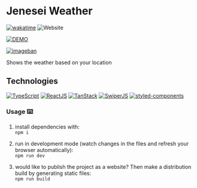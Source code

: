 #  Jenesei Weather

[![wakatime](https://wakatime.com/badge/github/CyrilStrone/jenesei-weather.svg)](https://wakatime.com/badge/github/CyrilStrone/jenesei-weather)
![Website](https://img.shields.io/website?url=https%3A%2F%2Fweather.jenesei.ru%2F)

[![DEMO](https://img.shields.io/badge/live%20demo-0073cf?style=for-the-badge&logoColor=white)](https://weather.jenesei.ru)

[![imageban](https://i2.imageban.ru/out/2024/03/27/0395fc00177ebd596599301494eece6e.gif)](https://imageban.ru)


Shows the weather based on your location

## Technologies
[![TypeScript](https://img.shields.io/badge/TypeScript-007ACC?style=for-the-badge&logoColor=white)](https://www.typescriptlang.org)
[![ReactJS](https://img.shields.io/badge/React-20232A?style=for-the-badge&logoColor=61DAFB)](https://reactjs.org)
[![TanStack](https://img.shields.io/badge/TanStack-FB4F14?style=for-the-badge&logoColor=white)](https://tanstack.com/)
[![SwiperJS](https://img.shields.io/badge/SwiperJS-0080FF?style=for-the-badge&logoColor=white)](https://swiperjs.com//)
[![styled-components](https://img.shields.io/badge/styledcomponents-black?style=for-the-badge&logoColor=white)](https://styled-components.com//)


### Usage ⌨️

1. install dependencies with:  
`npm i`

1. run in development mode (watch changes in the files and refresh your browser automatically):  
`npm run dev`

1. would like to publish the project as a website? Then make a distribution build by generating static files:  
`npm run build` 